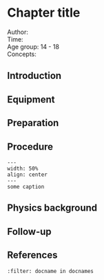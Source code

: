 

# Chapter title


Author:     \
Time:	  	\
Age group:	14 - 18\
Concepts:	

## Introduction

## Equipment

## Preparation

## Procedure

```{figure} demo52_figure1.JPG
---
width: 50%
align: center
---
some caption
```

## Physics background

## Follow-up

## References
```{bibliography}
:filter: docname in docnames
```